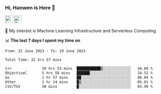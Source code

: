 ### Hi, Hanwen is Here 👋
<p>
	<a href="https://www.linkedin.com/in/liu-hanwen/"><img src="https://img.shields.io/badge/@hanwen-0A66C2?style=flat&logo=LinkedIn&logoColor=white" alt="Linkedin"  height="25px"/></a> 
	<a href="https://scholar.google.com/citations?user=HDF0su0AAAAJ"><img src="https://img.shields.io/badge/scholar-4385FE.svg?&style=plastic&logo=google-scholar&logoColor=white" alt="Google Scholar" height="25px"> </a>
</p>
🌱 My interest is Machine Learning Infrastructure and Serverless Computing

📊 **The last 7 days I spent my time on** 
<!--START_SECTION:waka-->

```txt
From: 22 June 2023 - To: 29 June 2023

Total Time: 22 hrs 57 mins

C++              10 hrs 53 mins  ███████████▒░░░░░░░░░░░░░   44.69 %
ObjectiveC       5 hrs 58 mins   ██████░░░░░░░░░░░░░░░░░░░   24.52 %
Go               1 hr 57 mins    ██░░░░░░░░░░░░░░░░░░░░░░░   08.04 %
Other            1 hr 24 mins    █▒░░░░░░░░░░░░░░░░░░░░░░░   05.81 %
CSV/TSV          58 mins         █░░░░░░░░░░░░░░░░░░░░░░░░   03.99 %
```

<!--END_SECTION:waka-->


<!--
**david990917/david990917** is a ✨ _special_ ✨ repository because its `README.md` (this file) appears on your GitHub profile.

Here are some ideas to get you started:

- 🔭 I’m currently working on ...
- 🌱 I’m currently learning ...
- 👯 I’m looking to collaborate on ...
- 🤔 I’m looking for help with ...
- 💬 Ask me about ...
- 📫 How to reach me: ...
- 😄 Pronouns: ...
- ⚡ Fun fact: ...
-->

